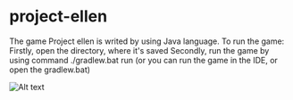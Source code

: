 # project-ellen
The game Project ellen is writed by using Java language. To run the game: 
Firstly, open the directory, where it's saved
Secondly, run the game by using command ./gradlew.bat run (or you can run the game in the IDE, or open the gradlew.bat)

![Alt text](/relative/path/to/img.jpg?raw=true "Optional Title")
